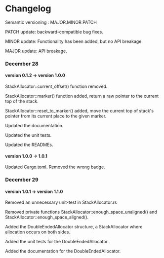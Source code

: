 # Changelog

Semantic versioning : MAJOR.MINOR.PATCH

PATCH update: backward-compatible bug fixes.

MINOR update: Functionality has been added, but no API breakage.

MAJOR update: API breakage.

### December 28
#### version 0.1.2 -> version 1.0.0

StackAllocator::current_offset() function removed.

StackAllocator::marker() function added, return a raw pointer to the current top of the stack.

StackAllocator::reset_to_marker() added, move the current top of stack's pointer from its current place to the given marker.

Updated the documentation. 

Updated the unit tests.

Updated the READMEs.

#### version 1.0.0 -> 1.0.1

Updated Cargo.toml. Removed the wrong badge.

### December 29
#### version 1.0.1 -> version 1.1.0

Removed an unnecessary unit-test in StackAllocator.rs

Removed private functions StackAllocator::enough_space_unaligned() and StackAllocator::enough_space_aligned().

Added the DoubleEndedAllocator structure, a StackAllocator where allocation occurs on both sides.

Added the unit tests for the DoubleEndedAllocator.

Added the documentation for the DoubleEndedAllocator.